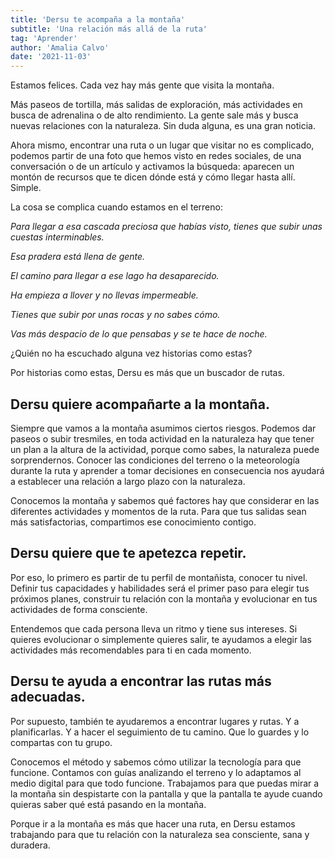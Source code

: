 ```yaml
---
title: 'Dersu te acompaña a la montaña'
subtitle: 'Una relación más allá de la ruta'
tag: 'Aprender'
author: 'Amalia Calvo'
date: '2021-11-03'
---
```


Estamos felices. Cada vez hay más gente que visita la montaña.

Más paseos de tortilla, más salidas de exploración, más actividades en busca de adrenalina o de alto rendimiento. La gente sale más y busca nuevas relaciones con la naturaleza. Sin duda alguna, es una gran noticia.

Ahora mismo, encontrar una ruta o un lugar que visitar no es complicado, podemos partir de una foto que hemos visto en redes sociales, de una conversación o de un artículo y activamos la búsqueda: aparecen un montón de recursos que te dicen dónde está y cómo llegar hasta allí. Simple.

La cosa se complica cuando estamos en el terreno:

*Para llegar a esa cascada preciosa que habías visto, tienes que subir unas cuestas interminables.*

*Esa pradera está llena de gente.*

*El camino para llegar a ese lago ha desaparecido.*

*Ha empieza a llover y no llevas impermeable.*

*Tienes que subir por unas rocas y no sabes cómo.*

*Vas más despacio de lo que pensabas y se te hace de noche.*

¿Quién no ha escuchado alguna vez historias como estas?

Por historias como estas, Dersu es más que un buscador de rutas.

## Dersu quiere acompañarte a la montaña.

Siempre que vamos a la montaña asumimos ciertos riesgos. Podemos dar paseos o subir tresmiles, en toda actividad en la naturaleza hay que tener un plan a la altura de la actividad, porque como sabes, la naturaleza puede sorprendernos. Conocer las condiciones del terreno o la meteorología durante la ruta y aprender a tomar decisiones en consecuencia nos ayudará a establecer una relación a largo plazo con la naturaleza.

Conocemos la montaña y sabemos qué factores hay que considerar en las diferentes actividades y momentos de la ruta. Para que tus salidas sean más satisfactorias, compartimos ese conocimiento contigo.

## Dersu quiere que te apetezca repetir.

Por eso, lo primero es partir de tu perfil de montañista, conocer tu nivel. Definir tus capacidades y habilidades será el primer paso para elegir tus próximos planes, construir tu relación con la montaña y evolucionar en tus actividades de forma consciente.

Entendemos que cada persona lleva un ritmo y tiene sus intereses. Si quieres evolucionar o simplemente quieres salir, te ayudamos a elegir las actividades más recomendables para ti en cada momento.

## Dersu te ayuda a encontrar las rutas más adecuadas.

Por supuesto, también te ayudaremos a encontrar lugares y rutas. Y a planificarlas. Y a hacer el seguimiento de tu camino. Que lo guardes y lo compartas con tu grupo.

Conocemos el método y sabemos cómo utilizar la tecnología para que funcione. Contamos con guías analizando el terreno y lo adaptamos al medio digital para que todo funcione. Trabajamos para que puedas mirar a la montaña sin despistarte con la pantalla y que la pantalla te ayude cuando quieras saber qué está pasando en la montaña.

Porque ir a la montaña es más que hacer una ruta, en Dersu estamos trabajando para que tu relación con la naturaleza sea consciente, sana y duradera.
